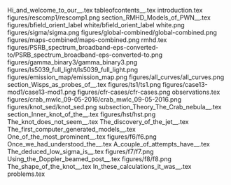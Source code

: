 Hi_and_welcome_to_our__.tex
tableofcontents__.tex
introduction.tex
figures/rescomp1/rescomp1.png
section_RMHD_Models_of_PWN__.tex
figures/bfield_orient_label white/bfield_orient_label white.png
figures/sigma/sigma.png
figures/global-combined/global-combined.png
figures/maps-combined/maps-combined.png
rmhd.tex
figures/PSRB_spectrum_broadband-eps-converted-to/PSRB_spectrum_broadband-eps-converted-to.png
figures/gamma_binary3/gamma_binary3.png
figures/ls5039_full_light/ls5039_full_light.png
figures/emission_map/emission_map.png
figures/all_curves/all_curves.png
section_Wisps_as_probes_of__.tex
figures/ts1/ts1.png
figures/case13-mod1/case13-mod1.png
figures/cfr-cases/cfr-cases.png
observations.tex
figures/crab_mwlc_09-05-2016/crab_mwlc_09-05-2016.png
figures/knot_sed/knot_sed.png
subsection_Theory_The_Crab_nebula__.tex
section_Inner_knot_of_the__.tex
figures/hst/hst.png
The_knot_does_not_seem__.tex
The_discovery_of_the_jet__.tex
The_first_computer_generated_models__.tex
One_of_the_most_prominent__.tex
figures/f6/f6.png
Once_we_had_understood_the__.tex
A_couple_of_attempts_have__.tex
The_deduced_low_sigma_is__.tex
figures/f7/f7.png
Using_the_Doppler_beamed_post__.tex
figures/f8/f8.png
The_shape_of_the_knot__.tex
In_these_calculations_it_was__.tex
problems.tex